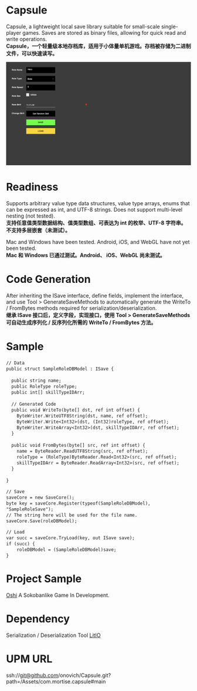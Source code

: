 # Capsule
Capsule, a lightweight local save library suitable for small-scale single-player games. Saves are stored as binary files, allowing for quick read and write operations.<br/>
**Capsule，一个轻量级本地存档库，适用于小体量单机游戏。存档被存储为二进制文件，可以快速读写。**

![](https://github.com/onovich/Capsule/blob/main/Assets/com.mortise.capsule/Resources_Sample/cover.jpg)

# Readiness
Supports arbitrary value type data structures, value type arrays, enums that can be expressed as int, and UTF-8 strings. Does not support multi-level nesting (not tested).<br/>
**支持任意值类型数据结构、值类型数组、可表达为 int 的枚举、UTF-8 字符串。不支持多层嵌套（未测试）。**

Mac and Windows have been tested. Android, iOS, and WebGL have not yet been tested.<br/>
**Mac 和 Windows 已通过测试。Android、 iOS、WebGL 尚未测试。**

# Code Generation
After inheriting the ISave interface, define fields, implement the interface, and use Tool > GenerateSaveMethods to automatically generate the WriteTo / FromBytes methods required for serialization/deserialization.<br/>
**继承 ISave 接口后，定义字段，实现接口，使用 Tool > GenerateSaveMethods 可自动生成序列化 / 反序列化所需的 WriteTo / FromBytes 方法。**

# Sample
```
// Data
public struct SampleRoleDBModel : ISave {

  public string name;
  public RoleType roleType;
  public int[] skillTypeIDArr;

  // Generated Code
  public void WriteTo(byte[] dst, ref int offset) {
    ByteWriter.WriteUTF8String(dst, name, ref offset);
    ByteWriter.Write<Int32>(dst, (Int32)roleType, ref offset);
    ByteWriter.WriteArray<Int32>(dst, skillTypeIDArr, ref offset);
  }

  public void FromBytes(byte[] src, ref int offset) {
    name = ByteReader.ReadUTF8String(src, ref offset);
    roleType = (RoleType)ByteReader.Read<Int32>(src, ref offset);
    skillTypeIDArr = ByteReader.ReadArray<Int32>(src, ref offset);
  }

}
```

```
// Save
saveCore = new SaveCore();
byte key = saveCore.Register(typeof(SampleRoleDBModel), "SampleRoleSave");
// The string here will be used for the file name.
saveCore.Save(roleDBModel);
```

```
// Load
var succ = saveCore.TryLoad(key, out ISave save);
if (succ) {
    roleDBModel = (SampleRoleDBModel)save;
}
```

# Project Sample
[Oshi](https://github.com/onovich/Oshi) A Sokobanlike Game In Development.

# Dependency
Serialization / Deserialization Tool 
[LitIO](https://github.com/onovich/LitIO)

# UPM URL
ssh://git@github.com/onovich/Capsule.git?path=/Assets/com.mortise.capsule#main

